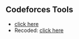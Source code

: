 ## Codeforces Tools
* <a target="_blank" href="http://rawgit.com/pciang/Codeforces-Tools/master/index.html">click here</a>
* Recoded: <a target="_blank" href="https://rawgit.com/pciang/Codeforces-Tools/master/new/index.html">click here</a>
